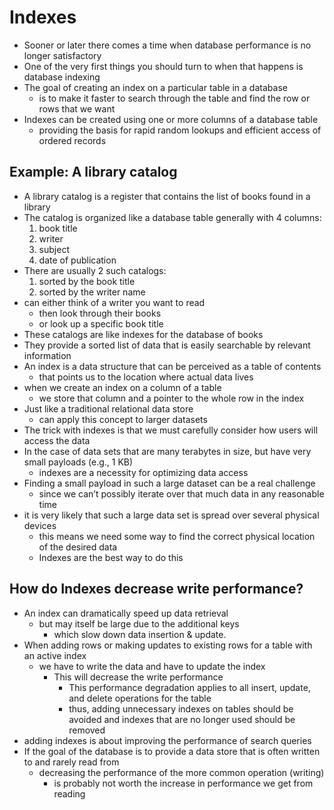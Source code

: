 # Indexes
* Sooner or later there comes a time when database performance is no longer satisfactory
* One of the very first things you should turn to when that happens is database indexing
* The goal of creating an index on a particular table in a database
  * is to make it faster to search through the table and find the row or rows that we want
* Indexes can be created using one or more columns of a database table
  * providing the basis for rapid random lookups and efficient access of ordered records

## Example: A library catalog
* A library catalog is a register that contains the list of books found in a library
* The catalog is organized like a database table generally with 4 columns: 
  1. book title
  2. writer
  3. subject
  4. date of publication
* There are usually 2 such catalogs: 
  1. sorted by the book title
  2. sorted by the writer name
* can either think of a writer you want to read
  * then look through their books
  * or look up a specific book title
* These catalogs are like indexes for the database of books
* They provide a sorted list of data that is easily searchable by relevant information
* An index is a data structure that can be perceived as a table of contents
  * that points us to the location where actual data lives
* when we create an index on a column of a table
  * we store that column and a pointer to the whole row in the index
* Just like a traditional relational data store
  * can apply this concept to larger datasets
* The trick with indexes is that we must carefully consider how users will access the data
* In the case of data sets that are many terabytes in size, but have very small payloads (e.g., 1 KB)
  * indexes are a necessity for optimizing data access
* Finding a small payload in such a large dataset can be a real challenge
  * since we can’t possibly iterate over that much data in any reasonable time
* it is very likely that such a large data set is spread over several physical devices
  * this means we need some way to find the correct physical location of the desired data
  * Indexes are the best way to do this
  
## How do Indexes decrease write performance?
* An index can dramatically speed up data retrieval
  * but may itself be large due to the additional keys
    * which slow down data insertion & update.
* When adding rows or making updates to existing rows for a table with an active index
  * we have to write the data and have to update the index
    * This will decrease the write performance
      * This performance degradation applies to all insert, update, and delete operations for the table
      * thus, adding unnecessary indexes on tables should be avoided and indexes that are no longer used should be removed
* adding indexes is about improving the performance of search queries
* If the goal of the database is to provide a data store that is often written to and rarely read from
  * decreasing the performance of the more common operation (writing)
    * is probably not worth the increase in performance we get from reading
